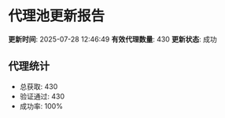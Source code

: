 # 代理池更新报告

**更新时间**: 2025-07-28 12:46:49
**有效代理数量**: 430
**更新状态**:  成功

## 代理统计
- 总获取: 430
- 验证通过: 430
- 成功率: 100%
